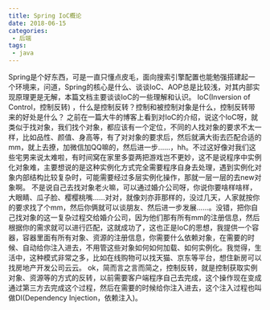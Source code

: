 ```yaml
---
title: Spring IoC概论
date: 2018-06-15
categories:
 - 后端
tags:
 - java	
---
```

Spring是个好东西，可是一直只懂点皮毛，面向搜索引擎配置也能勉强搭建起一个环境来，问道，Spring的核心是什么、谈谈IoC、AOP总是比较浅，对其内部实现原理更是无解，本篇文档主要谈谈IoC的一些理解和认识。
IoC(Inversion of Control，控制反转) ，什么是控制反转？控制和被控制对象是什么，控制反转带来的好处是什么？
之前在一篇大牛的博客上看到对IoC的介绍，说这个IoC呀，就类似于找对象，我们找个对象，都应该有一个定位，不同的人找对象的要求不太一样，比如品性、颜值、身高等，有了对对象的要求后，然后就满大街去匹配合适的mm，就上去撩，加微信加QQ嘛的，然后进一步......，hh。不过这好像对我们这些宅男来说太难啦，有时间窝在家里多耍两把游戏岂不更妙，这不是说程序中实例化对象难，主要想说的是这种实例化方式完全需要程序自身去处理，遇到实例化对象内部结构比较复杂时，可能需要经过多层实例化操作，那就一层一层的去new对象啊。
不是说自己去找对象老火嘛，可以通过婚介公司呀，你说你要啥样啥样，大眼睛、瓜子脸、樱樱桃嘴......对对，就像刘亦菲那样的，没过几天，人家就按你的要求找了个mm，然后你俩就可以谈朋友、然后进一步发展......。没错，把你自己找对象的这一复杂过程交给婚介公司，因为他们那有所有mm的注册信息，然后根据你的需求就可以进行匹配，这就成功了，这也正是IoC的思想，我提供一个容器，容器里面有所有对象、资源的注册信息，你需要什么依赖对象，在需要的时候、自动给你注入进去，不用管这些对象如何如何加载、如何实例化。我觉得，生活中，这种模式非常之多，比如在线购物可以找天猫、京东等平台，想住新房可以找房地产开发公司云云。
ok，简而言之言而简之，控制反转，就是控制获取实例对象、资源等的方式的反转，以前需要客户端程序自己去完成，这个操作现在变成通过第三方去完成这个过程，然后在需要的时候给你注入进去，这个注入过程也叫做DI(Dependency Injection，依赖注入)。